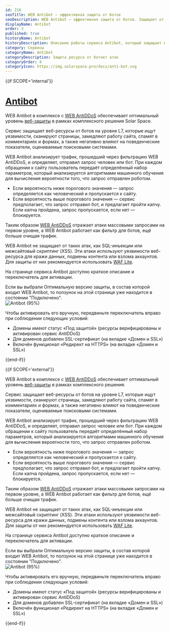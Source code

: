 ```yaml
---
id: 216
seoTitle: WEB Antibot — эффективная защита от ботов
seoDescription: WEB Antibot — эффективная защита от ботов. Защищает от ботов на уровне L7. Анализирует трафик с помощью машинного обучения и показывает капчу при подозрении на робота
displayName: Antibot
order: 3
published: true
historyName: Antibot
historyDescription: Описание работы сервиса Antibot, который защищает веб-ресурсы от ботов, спама и автоматизированных атак
category: Сервисы
categoryName: Antibot
categoryDescription: Защита ресурса от ботнет атак
categoryOrder: 4
categoryIcon: https://img.solarspace.pro/docs/anti-bot.svg
---
```


{{if SCOPE='internal'}}
# [Antibot](antibot)

WEB Antibot в комплексе с [WEB AntiDDoS]([217]) обеспечивает оптимальный уровень [веб-защиты]([240]) в рамках комплексного решения Solar Space.  

Сервис защищает веб-ресурсы от ботов на уровне L7, которые ищут уязвимости, сканируют страницы, замедляют работу сайта, спамят в комментариях и формах, а также негативно влияют на поведенческие показатели, оцениваемые поисковыми системами.

WEB Antibot анализирует трафик, прошедший через фильтрацию WEB AntiDDoS, и определяет, отправил запрос человек или бот. При каждом обращении к сайту пользователь передаёт определённый набор параметров, который анализируется алгоритмами машинного обучения для вычисления вероятности того, что запрос отправлен роботом.

* Если вероятность ниже порогового значения — запрос определяется как человеческий и пропускается к сайту.
* Если вероятность выше порогового значения — сервис предполагает, что запрос отправил бот, и предлагает пройти капчу. Если капча пройдена, запрос пропускается, если нет — блокируется.

Таким образом [WEB AntiDDoS]([217]) отражает атаки массовыми запросами на первом уровне, а WEB Antibot работает как фильтр для ботов, ещё больше очищая трафик.

WEB Antibot не защищает от таких атак, как SQL-инъекции или межсайтовый скриптинг (XSS). Эти атаки используют уязвимости веб-ресурса для кражи данных, подмены контента или взлома аккаунтов. Для защиты от них рекомендуется использовать [WAF Lite]([234]).

На странице сервиса Antibot доступно краткое описание и переключатель для активации.

Если вы выбрали Оптимальную версию защиты, в состав которой входит WEB Antibot, то ползунок на этой странице уже находится в состоянии "Подключено".  
![Antibot (95%)](https://img.solarspace.pro/docs/antibot.jpg "antibot")

Чтобы активировать его вручную, передвиньте переключатель вправо при соблюдении следующих условий:

* Домены имеют статус «Под защитой» (ресурсы верифицированы и активирован сервис AntiDDoS)
* Для доменов добавлен SSL-сертификат (на вкладке «Домен и SSL»)
* Включён функционал «Редирект на HTTPS» (на вкладке «Домен и SSL»)

{{end-if}}

{{if SCOPE='external'}}

WEB Antibot в комплексе с [WEB AntiDDoS]([217]) обеспечивает оптимальный уровень [веб-защиты]([240]) в рамках комплексного решения.  

Сервис защищает веб-ресурсы от ботов на уровне L7, которые ищут уязвимости, сканируют страницы, замедляют работу сайта, спамят в комментариях и формах, а также негативно влияют на поведенческие показатели, оцениваемые поисковыми системами.

WEB Antibot анализирует трафик, прошедший через фильтрацию WEB AntiDDoS, и определяет, отправил запрос человек или бот. При каждом обращении к сайту пользователь передаёт определённый набор параметров, который анализируется алгоритмами машинного обучения для вычисления вероятности того, что запрос отправлен роботом.

* Если вероятность ниже порогового значения — запрос определяется как человеческий и пропускается к сайту.
* Если вероятность выше порогового значения — сервис предполагает, что запрос отправил бот, и предлагает пройти капчу. Если капча пройдена, запрос пропускается, если нет — блокируется.

Таким образом [WEB AntiDDoS]([217]) отражает атаки массовыми запросами на первом уровне, а WEB Antibot работает как фильтр для ботов, ещё больше очищая трафик.

WEB Antibot не защищает от таких атак, как SQL-инъекции или межсайтовый скриптинг (XSS). Эти атаки используют уязвимости веб-ресурса для кражи данных, подмены контента или взлома аккаунтов. Для защиты от них рекомендуется использовать [WAF Lite]([234]).

На странице сервиса Antibot доступно краткое описание и переключатель для активации.

Если вы выбрали Оптимальную версию защиты, в состав которой входит WEB Antibot, то ползунок на этой странице уже находится в состоянии "Подключено".  
![Antibot (95%)](https://img.solarspace.pro/docs/partners/web-protection/antibot.png "antibot")

Чтобы активировать его вручную, передвиньте переключатель вправо при соблюдении следующих условий:

* Домены имеют статус «Под защитой» (ресурсы верифицированы и активирован сервис AntiDDoS)
* Для доменов добавлен SSL-сертификат (на вкладке «Домен и SSL»)
* Включён функционал «Редирект на HTTPS» (на вкладке «Домен и SSL»)

{{end-if}}
